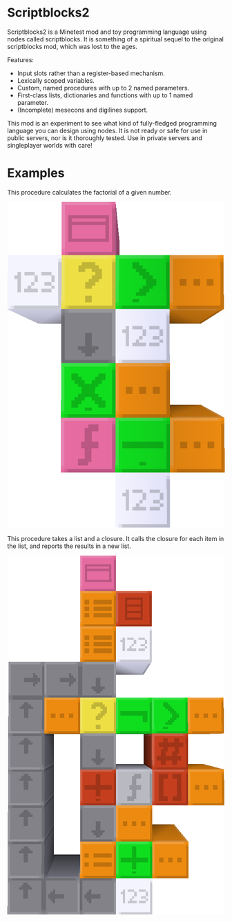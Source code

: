 Scriptblocks2
=============

Scriptblocks2 is a Minetest mod and toy programming language using nodes called scriptblocks. It is something of a spiritual sequel to the original scriptblocks mod, which was lost to the ages.

Features:

- Input slots rather than a register-based mechanism.
- Lexically scoped variables.
- Custom, named procedures with up to 2 named parameters.
- First-class lists, dictionaries and functions with up to 1 named parameter.
- (Incomplete) mesecons and digilines support.

This mod is an experiment to see what kind of fully-fledged programming language you can design using nodes. It is not ready or safe for use in public servers, nor is it thoroughly tested. Use in private servers and singleplayer worlds with care!

# Examples

This procedure calculates the factorial of a given number.

![Factorial](factorial.png)

This procedure takes a list and a closure. It calls the closure for each item in the list, and reports the results in a new list.

![Map](map.png)
